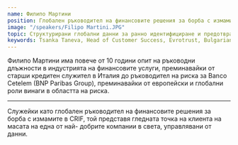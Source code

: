 ```yaml
---
name: Филипо Мартини
position: Глобален ръководител на финансовите решения за борба с измамите, CRIF
image: "/speakers/Filipo Martini.JPG"
topic: Структурирани глобални данни за ранно идентифициране и предотвратяване на измами и AML
keywords: Tsanka Taneva, Head of Customer Success, Evrotrust, Bulgarian banking sector, leadership roles, project management, Bulgaria, CEE, Process Management, Bank Regulations, Risk Assessment, Branch Manager, Regional Manager, Head of Collections Department, Head of Retail Risk Department, Raiffeisenbank Bulgaria, disruptive technology, digital transformation, key-note speaker, photographer, experienced traveler, DIGI PAY, Customer Success, financial crimes, anti-money laundering
---
```


Филипо Мартини има повече от 10 години опит на ръководни длъжности в индустрията на
финансовите услуги, преминавайки от старши кредитен служител в Италия до ръководител на
риска за Banco Cetelem (BNP Paribas Group), преминавайки от европейски и глобални роли
винаги в областта на риска.

---

Служейки като глобален ръководител на финансовите решения за
борба с измамите в CRIF, той представя гледната точка на клиента на масата на една от най-
добрите компании в света, управлявани от данни.
